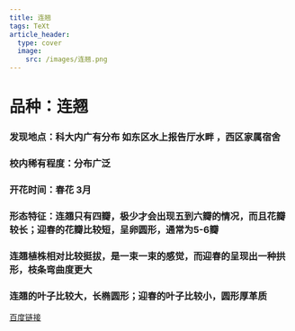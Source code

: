 ```yaml
---
title: 连翘
tags: TeXt
article_header:
  type: cover
  image:
    src: /images/连翘.png
---
```


# 品种：连翘
### 发现地点：科大内广有分布 如东区水上报告厅水畔 ，西区家属宿舍
### 校内稀有程度：分布广泛
### 开花时间：春花  3月
### 形态特征：连翘只有四瓣，极少才会出现五到六瓣的情况，而且花瓣较长；迎春的花瓣比较短，呈卵圆形，通常为5-6瓣
### 连翘植株相对比较挺拔，是一束一束的感觉，而迎春的呈现出一种拱形，枝条弯曲度更大
### 连翘的叶子比较大，长椭圆形；迎春的叶子比较小，圆形厚革质

[百度链接](https://baike.baidu.com/item/%E8%BF%9E%E7%BF%98/400952?fromModule=lemma_search-box)

<!--more-->

